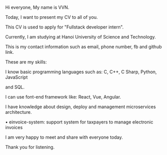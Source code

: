 <!-- https://www.overleaf.com/project/65dd8bdb9043debbd1de0ea7 -->

Hi everyone, My name is VVN.

<!--  -->

Today, I want to present my CV to all of you.

This CV is used to apply for "Fullstack developer intern".

<!--  -->

Currently, I am studying at Hanoi University of Science and Technology.

<!--  -->

This is my contact information such as email, phone number, fb and github link.

<!--  -->

These are my skills:

I know basic programming languages such as: C, C++, C Sharp, Python, JavaScript

and SQL.

I can use font-end framework like: React, Vue, Angular.

I have knowledge about design, deploy and management microservices architecture.

<!-- In addition, I also have knowledge about  -->
<!-- Docker container -->
<!-- Message queue: Kafka, RabbitMQ -->
<!-- and version control systems such as: Git (GitHub, GitLab, ...) -->

• einvoice-system: support system for taxpayers to manage electronic invoices

<!--  -->

I am very happy to meet and share with everyone today.

Thank you for listening.
